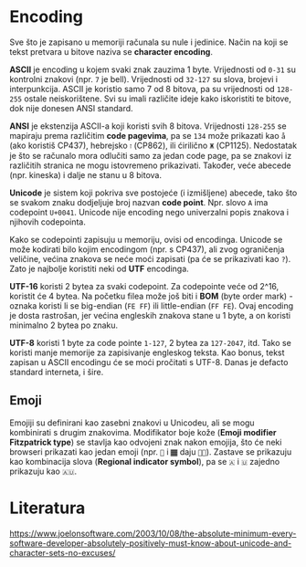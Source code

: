 # Encoding

Sve što je zapisano u memoriji računala su nule i jedinice. Način na koji se tekst pretvara u bitove naziva se **character encoding**.

**ASCII** je encoding u kojem svaki znak zauzima 1 byte. Vrijednosti od `0-31` su kontrolni znakovi (npr. `7` je bell). Vrijednosti od `32-127` su slova, brojevi i interpunkcija. ASCII je koristio samo 7 od 8 bitova, pa su vrijednosti od `128-255` ostale neiskorištene. Svi su imali različite ideje kako iskoristiti te bitove, dok nije donesen ANSI standard.

**ANSI** je ekstenzija ASCII-a koji koristi svih 8 bitova. Vrijednosti `128-255` se mapiraju prema različitim **code pagevima**, pa se `134` može prikazati kao `å` (ako koristiš CP437), hebrejsko `ז` (CP862), ili ćirilično `Ж` (CP1125). Nedostatak je što se računalo mora odlučiti samo za jedan code page, pa se znakovi iz različitih stranica ne mogu istovremeno prikazivati. Također, veće abecede (npr. kineska) i dalje ne stanu u 8 bitova.

**Unicode** je sistem koji pokriva sve postojeće (i izmišljene) abecede, tako što se svakom znaku dodjeljuje broj nazvan **code point**. Npr. slovo `A` ima codepoint `U+0041`. Unicode nije encoding nego univerzalni popis znakova i njihovih codepointa.

Kako se codepointi zapisuju u memoriju, ovisi od encodinga. Unicode se može kodirati bilo kojim encodingom (npr. s CP437), ali zvog ograničenja veličine, većina znakova se neće moći zapisati (pa će se prikazivati kao `?`). Zato je najbolje koristiti neki od **UTF** encodinga.

**UTF-16** koristi 2 bytea za svaki codepoint. Za codepointe veće od 2^16, koristit će 4 bytea. Na početku filea može još biti i **BOM** (byte order mark) - oznaka koristi li se big-endian (`FE FF`) ili little-endian (`FF FE`). Ovaj encoding je dosta rastrošan, jer većina engleskih znakova stane u 1 byte, a on koristi minimalno 2 bytea po znaku.

**UTF-8** koristi 1 byte za code pointe `1-127`, 2 bytea za `127-2047`, itd. Tako se koristi manje memorije za zapisivanje engleskog teksta. Kao bonus, tekst zapisan u ASCII encodingu će se moći pročitati s UTF-8. Danas je defacto standard interneta, i šire.

## Emoji

Emojiji su definirani kao zasebni znakovi u Unicodeu, ali se mogu kombinirati s drugim znakovima. Modifikator boje kože (**Emoji modifier Fitzpatrick type**) se stavlja kao odvojeni znak nakon emojija, što će neki browseri prikazati kao jedan emoji (npr. `👦` i `🏾` daju `👦🏾`). Zastave se prikazuju kao kombinacija slova (**Regional indicator symbol**), pa se `🇦` i `🇺` zajedno prikazuju kao `🇦🇺`.

# Literatura

https://www.joelonsoftware.com/2003/10/08/the-absolute-minimum-every-software-developer-absolutely-positively-must-know-about-unicode-and-character-sets-no-excuses/
